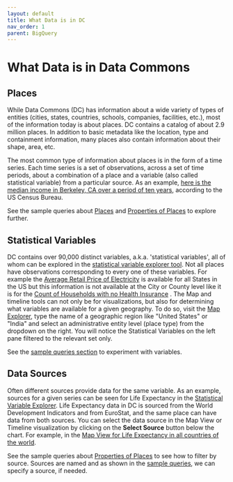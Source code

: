 ```yaml
---
layout: default
title: What Data is in DC
nav_order: 1
parent: BigQuery
---
```


# What Data is in Data Commons

## Places

While Data Commons (DC) has information about a wide variety of types of entities (cities, states, countries, schools, companies, facilities, etc.), most of the information today is about places. DC contains a catalog of about 2.9 million places. In addition to basic metadata like the location, type and containment information, many places also contain information about their shape, area, etc.

The most common type of information about places is in the form of a time series. Each time series is a set of observations, across a set of time periods, about a combination of a place and a variable (also called statistical variable) from a particular source. As an example, [here is the median income in Berkeley, CA over a period of ten years](https://datacommons.org/tools/timeline#place=geoId%2F0606000&statsVar=Median_Income_Person), according to the US Census Bureau.

See the sample queries about [Places](/bigquery/query_places.html) and [Properties of Places](/bigquery/query_property_places.html) to explore further.


## Statistical Variables

DC contains over 90,000 distinct variables, a.k.a. 'statistical variables', all of whom can be explored in the [statistical variable explorer tool](https://autopush.datacommons.org/tools/statvar). Not all places have observations corresponding to every one of these variables. For example the [Average Retail Price of Electricity](https://datacommons.org/tools/statvar#Quarterly_Average_RetailPrice_Electricity) is available for all States in the US but this information is not available at the City or County level like it is for the [Count of Households with no Health Insurance](https://datacommons.org/tools/statvar#Count_Household_NoHealthInsurance) . The Map and timeline tools can not only be for visualizations, but also for determining what variables are available for a given geography. To do so, visit the [Map Explorer](https://datacommons.org/tools/map), type the name of a geographic region like "United States" or "India" and select an administrative entity level (place type) from the dropdown on the right. You will notice the Statistical Variables on the left pane filtered to the relevant set only.

See the [sample queries section](/bigquery/dc_to_bq_queries.html) to experiment with variables.

## Data Sources

Often different sources provide data for the same variable. As an example, sources for a given series can be seen for Life Expectancy in the [Statistical Variable Explorer](https://datacommons.org/tools/statvar#LifeExpectancy_Person). Life Expectancy data in DC is sourced from the World Development Indicators and from EuroStat, and the same place can have data from both sources. You can select the data source in the Map View or Timeline visualization by clicking on the **Select Source** button below the chart. For example, in the [Map View for Life Expectancy in all countries of the world](https://datacommons.org/tools/map#%26sv%3DLifeExpectancy_Person%26pc%3D0%26denom%3DCount_Person%26src%3D3563600999%26pd%3DEarth%26ept%3DCountry).

See the sample queries about [Properties of Places](/bigquery/query_property_places.html) to see how to filter by source. Sources are named and as shown in the [sample queries](/bigquery/dc_to_bq_queries.html), we can specify a source, if needed.
